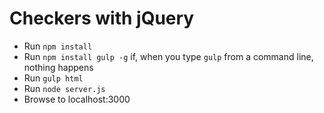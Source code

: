 # Checkers with jQuery
- Run `npm install`
- Run `npm install gulp -g` if, when you type `gulp` from a command line, nothing happens
- Run `gulp html`
- Run `node server.js`
- Browse to localhost:3000
